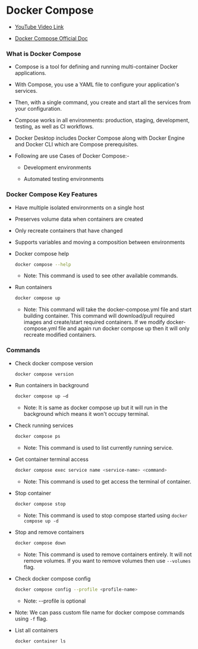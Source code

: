 # Docker Compose

- [YouTube Video Link](https://youtu.be/S8f5B8-BtzU?si=E4EkrIBHmfFB_zz-)

- [Docker Compose Official Doc](https://docs.docker.com/compose/)

### What is Docker Compose

- Compose is a tool for defining and running multi-container Docker applications.

- With Compose, you use a YAML file to configure your application's services.

- Then, with a single command, you create and start all the services from your configuration.

- Compose works in all environments: production, staging, development, testing, as well as CI workflows.

- Docker Desktop includes Docker Compose along with Docker Engine and Docker CLI which are Compose prerequisites.

- Following are use Cases of Docker Compose:-
    
    - Development environments
    
    - Automated testing environments

### Docker Compose Key Features

- Have multiple isolated environments on a single host

- Preserves volume data when containers are created

- Only recreate containers that have changed

- Supports variables and moving a composition between environments


- Docker compose help 

    ```sh
    docker compose --help
    ```

    - Note: This command is used to see other available commands.

- Run containers
    
    ```sh
    docker compose up
    ```

    - Note: This command will take the docker-compose.yml file and start building container. This command will download/pull required images and create/start required containers. If we modify docker-compose.yml file and again run docker compose up then it will only recreate modified containers.

### Commands

- Check docker compose version

    ```sh
    docker compose version
    ```

- Run containers in background

    ```sh
    docker compose up —d
    ```

    - Note: It is same as docker compose up but it will run in the background which means it won't occupy terminal.

- Check running services

    ```sh
    docker compose ps
    ```

    - Note: This command is used to list currently running service.

- Get container terminal access

    ```sh
    docker compose exec service name <service-name> <command>
    ```

    - Note: This command is used to get access the terminal of container.

- Stop container

    ```sh
    docker compose stop
    ```

    - Note: This command is used to stop compose started using `docker compose up -d`

- Stop and remove containers

    ```sh
    docker compose down
    ``` 
    - Note: This command is used to remove containers entirely. It will not remove volumes. If you want to remove volumes then use `--volumes` flag.

- Check docker compose config

    ```sh
    docker compose config --profile <profile-name>
    ```

    - Note: --profile is optional

- Note: We can pass custom file name for docker compose commands using `-f` flag.

- List all containers

    ```sh
    docker container ls
    ```